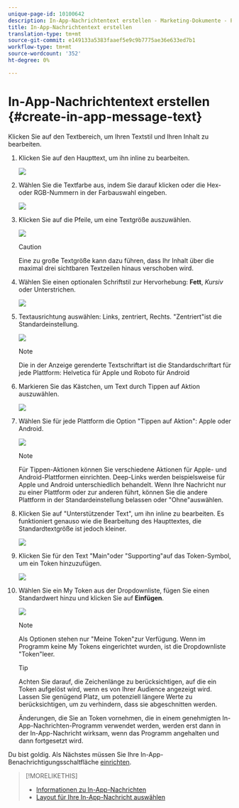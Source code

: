 ```yaml
---
unique-page-id: 10100642
description: In-App-Nachrichtentext erstellen - Marketing-Dokumente - Produktdokumentation
title: In-App-Nachrichtentext erstellen
translation-type: tm+mt
source-git-commit: e149133a5383faaef5e9c9b7775ae36e633ed7b1
workflow-type: tm+mt
source-wordcount: '352'
ht-degree: 0%

---
```



# In-App-Nachrichtentext erstellen {#create-in-app-message-text}

Klicken Sie auf den Textbereich, um Ihren Textstil und Ihren Inhalt zu bearbeiten.

1. Klicken Sie auf den Haupttext, um ihn inline zu bearbeiten.

   ![](assets/image2016-5-6-9-3a56-3a56.png)

1. Wählen Sie die Textfarbe aus, indem Sie darauf klicken oder die Hex- oder RGB-Nummern in der Farbauswahl eingeben.

   ![](assets/image2016-5-6-9-3a59-3a1.png)

1. Klicken Sie auf die Pfeile, um eine Textgröße auszuwählen.

   ![](assets/image2016-5-6-10-3a6-3a51.png)

   >[!CAUTION]
   >
   >Eine zu große Textgröße kann dazu führen, dass Ihr Inhalt über die maximal drei sichtbaren Textzeilen hinaus verschoben wird.

1. Wählen Sie einen optionalen Schriftstil zur Hervorhebung: **Fett**, *Kursiv* oder Unterstrichen.

   ![](assets/image2016-5-6-10-3a15-3a32.png)

1. Textausrichtung auswählen: Links, zentriert, Rechts. &quot;Zentriert&quot;ist die Standardeinstellung.

   ![](assets/image2016-5-6-10-3a18-3a45.png)

   >[!NOTE]
   >
   >Die in der Anzeige gerenderte Textschriftart ist die Standardschriftart für jede Plattform: Helvetica für Apple und Roboto für Android

1. Markieren Sie das Kästchen, um Text durch Tippen auf Aktion auszuwählen.

   ![](assets/image2016-5-6-10-3a20-3a41.png)

1. Wählen Sie für jede Plattform die Option &quot;Tippen auf Aktion&quot;: Apple oder Android.

   ![](assets/image2016-5-6-10-3a22-3a12.png)

   >[!NOTE]
   >
   >Für Tippen-Aktionen können Sie verschiedene Aktionen für Apple- und Android-Plattformen einrichten. Deep-Links werden beispielsweise für Apple und Android unterschiedlich behandelt. Wenn Ihre Nachricht nur zu einer Plattform oder zur anderen führt, können Sie die andere Plattform in der Standardeinstellung belassen oder &quot;Ohne&quot;auswählen.

1. Klicken Sie auf &quot;Unterstützender Text&quot;, um ihn inline zu bearbeiten. Es funktioniert genauso wie die Bearbeitung des Haupttextes, die Standardtextgröße ist jedoch kleiner.

   ![](assets/image2016-5-6-10-3a26-3a27.png)

1. Klicken Sie für den Text &quot;Main&quot;oder &quot;Supporting&quot;auf das Token-Symbol, um ein Token hinzuzufügen.

   ![](assets/image2016-5-6-10-3a29-3a2.png)

1. Wählen Sie ein My Token aus der Dropdownliste, fügen Sie einen Standardwert hinzu und klicken Sie auf **Einfügen**.

   ![](assets/mytoken.png)

   >[!NOTE]
   >
   >Als Optionen stehen nur &quot;Meine Token&quot;zur Verfügung. Wenn im Programm keine My Tokens eingerichtet wurden, ist die Dropdownliste &quot;Token&quot;leer.

   >[!TIP]
   >
   >Achten Sie darauf, die Zeichenlänge zu berücksichtigen, auf die ein Token aufgelöst wird, wenn es von Ihrer Audience angezeigt wird. Lassen Sie genügend Platz, um potenziell längere Werte zu berücksichtigen, um zu verhindern, dass sie abgeschnitten werden.

   Änderungen, die Sie an Token vornehmen, die in einem genehmigten In-App-Nachrichten-Programm verwendet werden, werden erst dann in der In-App-Nachricht wirksam, wenn das Programm angehalten und dann fortgesetzt wird.

Du bist goldig. Als Nächstes müssen Sie Ihre In-App-Benachrichtigungsschaltfläche [einrichten](set-up-the-in-app-message-button.md).

>[!MORELIKETHIS]
>
>* [Informationen zu In-App-Nachrichten](../../../../product-docs/mobile-marketing/in-app-messages/understanding-in-app-messages.md)
>* [Layout für Ihre In-App-Nachricht auswählen](choose-a-layout-for-your-in-app-message.md)

>



